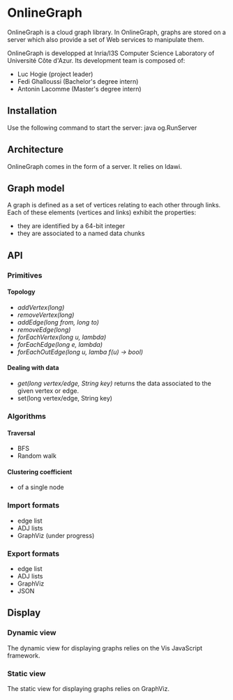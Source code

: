 # OnlineGraph

OnlineGraph is a cloud graph library. In OnlineGraph, graphs are stored on a server which also provide a set of Web services to manipulate them.

OnlineGraph is developped at Inria/I3S Computer Science Laboratory of Université Côte d'Azur. Its development team is composed of:
- Luc Hogie (project leader)
- Fedi Ghalloussi (Bachelor's degree intern)
- Antonin Lacomme (Master's degree intern)

## Installation
Use the following command to start the server: 
java og.RunServer

## Architecture
OnlineGraph comes in the form of a server. It relies on Idawi.

## Graph model
A graph is defined as a set of vertices relating to each other through links. Each of these elements (vertices and links) exhibit the properties:
- they are identified by a 64-bit integer
- they are associated to a named data chunks

## API
### Primitives
#### Topology
- *addVertex(long)*
- *removeVertex(long)*
- *addEdge(long from, long to)*
- *removeEdge(long)*
- *forEachVertex(long u, lambda)*
- *forEachEdge(long e, lambda)*
- *forEachOutEdge(long u, lamba f(u) -> bool)*

#### Dealing with data
- *get(long vertex/edge, String key)* returns the data associated to the given vertex or edge.
- set(long vertex/edge, String key)

### Algorithms
#### Traversal
- BFS
- Random walk
#### Clustering coefficient
- of a single node
### Import formats
- edge list
- ADJ lists
- GraphViz (under progress)
### Export formats
- edge list
- ADJ lists
- GraphViz
- JSON

## Display
### Dynamic view
The dynamic view for displaying graphs relies on the Vis JavaScript framework.

### Static view
The static view for displaying graphs relies on GraphViz.
